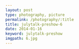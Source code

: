 ```yaml
---
layout: post
type: photography, picture
permalink: /photography/:title
title: julytalk-preshow-6
date: 2014-01-16
keyword: julytalk-preshow
imgpath: 6.jpg
---
```



